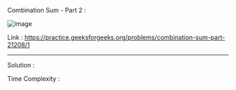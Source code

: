 Combination Sum - Part 2 :

![image](https://user-images.githubusercontent.com/23376002/166632359-b3c2e024-90cd-4bca-9f04-e1b7bebc9d2d.png)


Link : https://practice.geeksforgeeks.org/problems/combination-sum-part-21208/1


----------------------------------------------------------------------------------------------------------------------------------------------------


Solution : 

Time Complexity :



